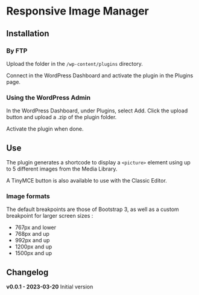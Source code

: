 # Responsive Image Manager
 
## Installation

### By FTP

Upload the folder in the `/wp-content/plugins` directory.

Connect in the WordPress Dashboard and activate the plugin in the Plugins page.

### Using the WordPress Admin

In the WordPress Dashboard, under Plugins, select Add. Click the upload button and upload a .zip of the plugin folder.

Activate the plugin when done.

## Use

The plugin generates a shortcode to display a `<picture>` element using up to 5 different images from the Media Library.

A TinyMCE button is also available to use with the Classic Editor.

### Image formats

The default breakpoints are those of Bootstrap 3, as well as a custom breakpoint for larger screen sizes :

 - 767px and lower
 - 768px and up
 - 992px and up
 - 1200px and up
 - 1500px and up

## Changelog

**v0.0.1 - 2023-03-20**
Initial version